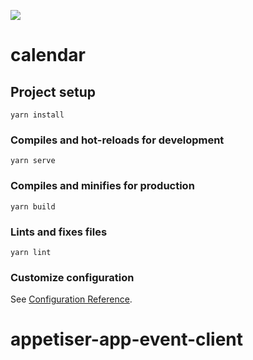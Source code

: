 [![](http://img.youtube.com/vi/vH06uZXhwDM/0.jpg)](http://www.youtube.com/watch?v=vH06uZXhwDM "Nikko Remulla (Backend) - Appetiser Apps")
# calendar

## Project setup
```
yarn install
```

### Compiles and hot-reloads for development
```
yarn serve
```

### Compiles and minifies for production
```
yarn build
```

### Lints and fixes files
```
yarn lint
```

### Customize configuration
See [Configuration Reference](https://cli.vuejs.org/config/).
# appetiser-app-event-client
